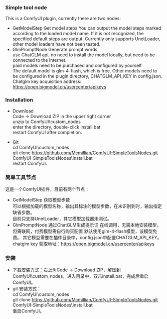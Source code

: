 ### Simple tool node
This is a ComfyUI plugin, currently there are two nodes:

- GetModelStep Get model steps
 You can output the model steps marked according to the loaded model name. If it is not recognized, the specified default steps are output.
 Currently only supports UnetLoader, other model loaders have not been tested.
- GlmPromptNode Generate prompt words  
 use ChatGLM api, no need to install the model locally, but need to be connected to the Internet.  
 paid models need to be purchased and configured by yourself  
 The default model is glm-4-flash, which is free. Other models need to be configured in the plugin directory, CHATGLM_API_KEY in config.json. Chatglm key acquisition address: https://open.bigmodel.cn/usercenter/apikeys

### Installation
- Download  
Code -> Download ZIP in the upper right corner  
unzip to ComfyUI\custom_nodes  
enter the directory, double-click install.bat  
restart ComfyUI after completion.

- Git  
cd ComfyUI\custom_nodes  
git clone https://github.com/Mcmillian/ComfyUI-SimpleToolsNodes.git  
ComfyUI-SimpleToolsNodes\install.bat  
restart ComfyUI.

### 简单工具节点

这是一个ComfyUI插件，目前有两个节点：

- GetModelStep 获取模型步数  
    可以根据加载的模型名称，输出其标注的模型步数，在未识别到时，输出指定缺省步数。  
    目前只支持UnetLoader，其它模型加载器未测试。
- GlmPromptNode 通过ChatGLM生成提示词
    在线调用，无需本地安装模型，但需联网，付费模型需自行购买配置
    默认使用glm-4-flash模型，该模型免费。
    其它模型需要在插件目录中，config.json中配置CHATGLM_API_KEY。 chatglm key 获取地址：https://open.bigmodel.cn/usercenter/apikeys

### 安装
- 下载安装方式：右上角Code -> Download ZIP，解压到ComfyUI\custom_nodes，进入目录中，双击install.bat，完成后重启ComfyUI。
- git 安装方式：  
 cd ComfyUI\custom_nodes  
 git clone https://github.com/Mcmillian/ComfyUI-SimpleToolsNodes.git  
 ComfyUI-SimpleToolsNodes\install.bat  
 重启ComfyUI。